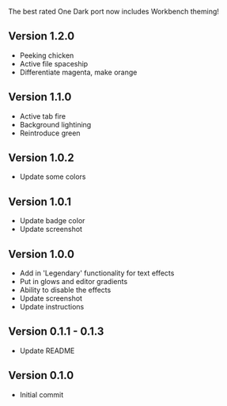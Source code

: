 The best rated One Dark port now includes Workbench theming!

## Version 1.2.0

- Peeking chicken
- Active file spaceship
- Differentiate magenta, make orange

## Version 1.1.0

- Active tab fire
- Background lightining
- Reintroduce green

## Version 1.0.2

- Update some colors

## Version 1.0.1

- Update badge color
- Update screenshot

## Version 1.0.0

- Add in 'Legendary' functionality for text effects
- Put in glows and editor gradients
- Ability to disable the effects
- Update screenshot
- Update instructions

## Version 0.1.1 - 0.1.3

- Update README

## Version 0.1.0

- Initial commit
